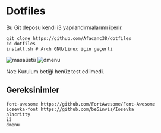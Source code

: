 # Dotfiles
Bu Git deposu kendi i3 yapılandırmalarımı içerir.
```
git clone https://github.com/Afacanc38/dotfiles
cd dotfiles
install.sh # Arch GNU/Linux için geçerli
```
![masaüstü](https://user-images.githubusercontent.com/66299502/130089644-f5868bf1-9d7d-4b04-bc85-b0c525e5e581.png)
![dmenu](https://user-images.githubusercontent.com/66299502/130089497-069f55c4-aa94-4677-a0d6-d320391500e8.png)

Not: Kurulum betiği henüz test edilmedi.

## Gereksinimler
```
font-awesome https://github.com/FortAwesome/Font-Awesome
iosevka-font https://github.com/be5invis/Iosevka
alacritty
i3
dmenu
```

